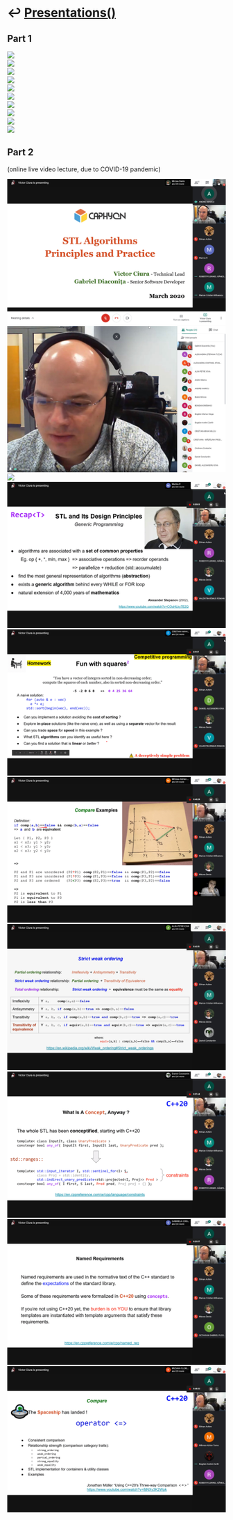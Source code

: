 # ↩️ [Presentations()](https://cpp-red-lion.github.io/presentations/list.html)

## Part 1  

![](IMG_0243.jpeg)  
![](IMG_0246.jpeg)  
![](IMG_0242.jpeg)  
![](IMG_0248.jpeg)  
![](IMG_0250.jpeg)  
![](IMG_0256.jpeg)  
![](IMG_0263.jpeg)  
![](IMG_0257.jpeg)  
![](IMG_0261.jpeg)  
![](IMG_0262.jpeg)  

## Part 2  
(online live video lecture, due to COVID-19 pandemic)  

![](IMG_2598.jpeg)  
![](IMG_2591.jpeg)  
![](IMG_2587.jpeg)  
![](IMG_2605.jpeg)  
![](IMG_2593.jpeg)  
![](IMG_2597.jpeg)  
![](IMG_2607.jpeg)  
![](IMG_2608.jpeg)  
![](IMG_2603.jpeg)  
![](IMG_2600.jpeg)  
